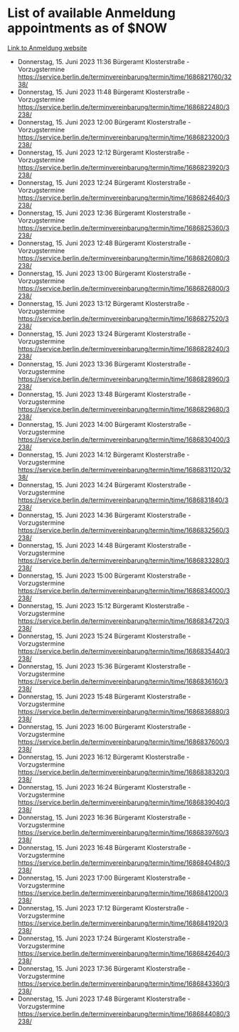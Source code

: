# List of available Anmeldung appointments as of $NOW
[Link to Anmeldung website](https://service.berlin.de/terminvereinbarung/termin/tag.php?termin=1&anliegen[]=120686&dienstleisterlist=122210,122217,327316,122219,327312,122227,327314,122231,327346,122243,327348,122254,122252,329742,122260,329745,122262,329748,122271,327278,122273,327274,122277,327276,330436,122280,327294,122282,327290,122284,327292,122291,327270,122285,327266,122286,327264,122296,327268,150230,329760,122297,327286,122294,327284,122312,329763,122314,329775,122304,327330,122311,327334,122309,327332,317869,122281,327352,122279,329772,122283,122276,327324,122274,327326,122267,329766,122246,327318,122251,327320,122257,327322,122208,327298,122226,327300&herkunft=http%3A%2F%2Fservice.berlin.de%2Fdienstleistung%2F120686%2F)
- Donnerstag, 15. Juni 2023 11:36 Bürgeramt Klosterstraße - Vorzugstermine https://service.berlin.de/terminvereinbarung/termin/time/1686821760/3238/
- Donnerstag, 15. Juni 2023 11:48 Bürgeramt Klosterstraße - Vorzugstermine https://service.berlin.de/terminvereinbarung/termin/time/1686822480/3238/
- Donnerstag, 15. Juni 2023 12:00 Bürgeramt Klosterstraße - Vorzugstermine https://service.berlin.de/terminvereinbarung/termin/time/1686823200/3238/
- Donnerstag, 15. Juni 2023 12:12 Bürgeramt Klosterstraße - Vorzugstermine https://service.berlin.de/terminvereinbarung/termin/time/1686823920/3238/
- Donnerstag, 15. Juni 2023 12:24 Bürgeramt Klosterstraße - Vorzugstermine https://service.berlin.de/terminvereinbarung/termin/time/1686824640/3238/
- Donnerstag, 15. Juni 2023 12:36 Bürgeramt Klosterstraße - Vorzugstermine https://service.berlin.de/terminvereinbarung/termin/time/1686825360/3238/
- Donnerstag, 15. Juni 2023 12:48 Bürgeramt Klosterstraße - Vorzugstermine https://service.berlin.de/terminvereinbarung/termin/time/1686826080/3238/
- Donnerstag, 15. Juni 2023 13:00 Bürgeramt Klosterstraße - Vorzugstermine https://service.berlin.de/terminvereinbarung/termin/time/1686826800/3238/
- Donnerstag, 15. Juni 2023 13:12 Bürgeramt Klosterstraße - Vorzugstermine https://service.berlin.de/terminvereinbarung/termin/time/1686827520/3238/
- Donnerstag, 15. Juni 2023 13:24 Bürgeramt Klosterstraße - Vorzugstermine https://service.berlin.de/terminvereinbarung/termin/time/1686828240/3238/
- Donnerstag, 15. Juni 2023 13:36 Bürgeramt Klosterstraße - Vorzugstermine https://service.berlin.de/terminvereinbarung/termin/time/1686828960/3238/
- Donnerstag, 15. Juni 2023 13:48 Bürgeramt Klosterstraße - Vorzugstermine https://service.berlin.de/terminvereinbarung/termin/time/1686829680/3238/
- Donnerstag, 15. Juni 2023 14:00 Bürgeramt Klosterstraße - Vorzugstermine https://service.berlin.de/terminvereinbarung/termin/time/1686830400/3238/
- Donnerstag, 15. Juni 2023 14:12 Bürgeramt Klosterstraße - Vorzugstermine https://service.berlin.de/terminvereinbarung/termin/time/1686831120/3238/
- Donnerstag, 15. Juni 2023 14:24 Bürgeramt Klosterstraße - Vorzugstermine https://service.berlin.de/terminvereinbarung/termin/time/1686831840/3238/
- Donnerstag, 15. Juni 2023 14:36 Bürgeramt Klosterstraße - Vorzugstermine https://service.berlin.de/terminvereinbarung/termin/time/1686832560/3238/
- Donnerstag, 15. Juni 2023 14:48 Bürgeramt Klosterstraße - Vorzugstermine https://service.berlin.de/terminvereinbarung/termin/time/1686833280/3238/
- Donnerstag, 15. Juni 2023 15:00 Bürgeramt Klosterstraße - Vorzugstermine https://service.berlin.de/terminvereinbarung/termin/time/1686834000/3238/
- Donnerstag, 15. Juni 2023 15:12 Bürgeramt Klosterstraße - Vorzugstermine https://service.berlin.de/terminvereinbarung/termin/time/1686834720/3238/
- Donnerstag, 15. Juni 2023 15:24 Bürgeramt Klosterstraße - Vorzugstermine https://service.berlin.de/terminvereinbarung/termin/time/1686835440/3238/
- Donnerstag, 15. Juni 2023 15:36 Bürgeramt Klosterstraße - Vorzugstermine https://service.berlin.de/terminvereinbarung/termin/time/1686836160/3238/
- Donnerstag, 15. Juni 2023 15:48 Bürgeramt Klosterstraße - Vorzugstermine https://service.berlin.de/terminvereinbarung/termin/time/1686836880/3238/
- Donnerstag, 15. Juni 2023 16:00 Bürgeramt Klosterstraße - Vorzugstermine https://service.berlin.de/terminvereinbarung/termin/time/1686837600/3238/
- Donnerstag, 15. Juni 2023 16:12 Bürgeramt Klosterstraße - Vorzugstermine https://service.berlin.de/terminvereinbarung/termin/time/1686838320/3238/
- Donnerstag, 15. Juni 2023 16:24 Bürgeramt Klosterstraße - Vorzugstermine https://service.berlin.de/terminvereinbarung/termin/time/1686839040/3238/
- Donnerstag, 15. Juni 2023 16:36 Bürgeramt Klosterstraße - Vorzugstermine https://service.berlin.de/terminvereinbarung/termin/time/1686839760/3238/
- Donnerstag, 15. Juni 2023 16:48 Bürgeramt Klosterstraße - Vorzugstermine https://service.berlin.de/terminvereinbarung/termin/time/1686840480/3238/
- Donnerstag, 15. Juni 2023 17:00 Bürgeramt Klosterstraße - Vorzugstermine https://service.berlin.de/terminvereinbarung/termin/time/1686841200/3238/
- Donnerstag, 15. Juni 2023 17:12 Bürgeramt Klosterstraße - Vorzugstermine https://service.berlin.de/terminvereinbarung/termin/time/1686841920/3238/
- Donnerstag, 15. Juni 2023 17:24 Bürgeramt Klosterstraße - Vorzugstermine https://service.berlin.de/terminvereinbarung/termin/time/1686842640/3238/
- Donnerstag, 15. Juni 2023 17:36 Bürgeramt Klosterstraße - Vorzugstermine https://service.berlin.de/terminvereinbarung/termin/time/1686843360/3238/
- Donnerstag, 15. Juni 2023 17:48 Bürgeramt Klosterstraße - Vorzugstermine https://service.berlin.de/terminvereinbarung/termin/time/1686844080/3238/
